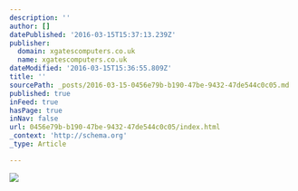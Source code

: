 ```yaml
---
description: ''
author: []
datePublished: '2016-03-15T15:37:13.239Z'
publisher:
  domain: xgatescomputers.co.uk
  name: xgatescomputers.co.uk
dateModified: '2016-03-15T15:36:55.809Z'
title: ''
sourcePath: _posts/2016-03-15-0456e79b-b190-47be-9432-47de544c0c05.md
published: true
inFeed: true
hasPage: true
inNav: false
url: 0456e79b-b190-47be-9432-47de544c0c05/index.html
_context: 'http://schema.org'
_type: Article

---
```

![](http://xgatescomputers.co.uk/images/Xgates%20Web%20Banner.png)